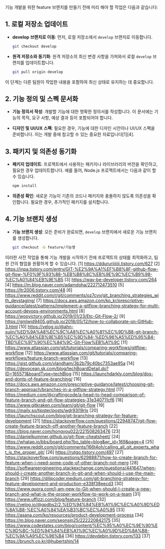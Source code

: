 기능 개발을 위한 feature 브랜치를 만들기 전에 미리 해야 할 작업은 다음과 같습니다:

## 1. **로컬 저장소 업데이트**

- **develop 브랜치로 이동**: 먼저, 로컬 저장소에서 `develop` 브랜치로 이동합니다.
  ```bash
  git checkout develop
  ```

- **원격 저장소와 동기화**: 원격 저장소의 최신 변경 사항을 가져와서 로컬 `develop` 브랜치를 업데이트합니다.
  ```bash
  git pull origin develop
  ```

이 단계는 다른 팀원이 작업한 내용을 포함하여 최신 상태로 유지하는 데 중요합니다.

## 2. **기능 정의 및 스펙 문서화**

- **기능 정의서 작성**: 개발할 기능에 대한 명확한 정의서를 작성합니다. 이 문서에는 기능의 목적, 요구 사항, 예상 결과 등이 포함되어야 합니다.

- **디자인 및 UI/UX 스펙**: 필요한 경우, 기능에 대한 디자인 시안이나 UI/UX 스펙을 준비합니다. 이는 개발 중에 참고할 수 있는 중요한 자료입니다[1][4].

## 3. **패키지 및 의존성 동기화**

- **패키지 업데이트**: 프로젝트에서 사용하는 패키지나 라이브러리의 버전을 확인하고, 필요한 경우 업데이트합니다. 예를 들어, Node.js 프로젝트에서는 다음과 같이 할 수 있습니다.
  ```bash
  npm install
  ```

- **의존성 확인**: 새로운 기능이 기존의 코드나 패키지와 충돌하지 않도록 의존성을 확인합니다. 필요한 경우, 추가적인 패키지를 설치합니다.

## 4. **기능 브랜치 생성**

- **기능 브랜치 생성**: 모든 준비가 완료되면, `develop` 브랜치에서 새로운 기능 브랜치를 생성합니다.
  ```bash
  git checkout -b feature/기능명
  ```

이러한 사전 작업을 통해 기능 개발을 시작하기 전에 프로젝트의 상태를 최적화하고, 팀원 간의 협업을 원활하게 할 수 있습니다.
[1] https://ddururiiiiiii.tistory.com/627
[2] https://inpa.tistory.com/entry/GIT-%E2%9A%A1%EF%B8%8F-github-flow-git-flow-%F0%9F%93%88-%EB%B8%8C%EB%9E%9C%EC%B9%98-%EC%A0%84%EB%9E%B5
[3] https://way-be-developer.tistory.com/264
[4] https://m.blog.naver.com/adamdoha/222712473510
[5] https://ltr2006.tistory.com/48
[6] https://www.reddit.com/r/git/comments/oz7cvy/git_branching_strategies_with_devstaging/
[7] https://docs.aws.amazon.com/ko_kr/prescriptive-guidance/latest/patterns/implement-a-gitflow-branching-strategy-for-multi-account-devops-environments.html
[8] https://woovictory.github.io/2019/01/23/Etc-Git-Flow-2/
[9] https://gmlwjd9405.github.io/2018/05/12/how-to-collaborate-on-GitHub-3.html
[10] https://velog.io/@ahn-sujin/%ED%9A%A8%EC%9C%A8%EC%A0%81%EC%9D%B8-git-branch-%EC%A0%84%EB%9E%B5%EC%9D%84-%ED%96%A5%ED%95%B4-TBD%EC%97%90%EC%84%9C-Git-Flow%EB%A1%9C
[11] https://www.atlassian.com/git/tutorials/comparing-workflows/gitflow-workflow
[12] https://www.atlassian.com/git/tutorials/comparing-workflows/feature-branch-workflow
[13] https://gist.github.com/vlandham/3b2b79c40bc7353ae95a
[14] https://devocean.sk.com/blog/techBoardDetail.do?ID=165571&boardType=techBlog
[15] https://launchdarkly.com/blog/dos-and-donts-of-feature-branching/
[16] https://docs.aws.amazon.com/prescriptive-guidance/latest/choosing-git-branch-approach/branches-in-a-gitflow-strategy.html
[17] https://medium.com/@craftingcode/a-head-to-head-comparison-of-feature-branch-and-git-flow-strategies-31e340711cf6
[18] https://www.gitkraken.com/learn/git/git-flow
[19] https://maily.so/tipster/posts/wdr93l19rlx
[20] https://launchscout.com/blog/git-branching-strategy-for-feature-development
[21] https://stackoverflow.com/questions/22948747/git-flow-create-feature-branch-off-another-feature-branch
[22] https://blog.naver.com/hongyou022/221508263476
[23] https://danielkummer.github.io/git-flow-cheatsheet/
[24] https://whatap.io/bbs/board.php?bo_table=blog&wr_id=169&page=4
[25] https://www.reddit.com/r/git/comments/166t4oh/calling_all_git_experts_what_is_the_proper_git/
[26] https://rutgo.tistory.com/497
[27] https://stackoverflow.com/questions/62988871/how-to-create-branch-for-feature-when-i-need-some-code-of-other-branch-not-merg
[28] https://softwareengineering.stackexchange.com/questions/441647/when-should-i-create-another-branch-in-git-and-when-should-i-use-the-main-branch
[29] https://dilipcoder.medium.com/git-branching-strategy-for-feature-development-and-production-e338f38eecd3
[30] https://www.quora.com/I-am-new-to-Git-when-should-I-create-a-new-branch-and-what-is-the-proper-workflow-to-work-on-a-team
[31] https://www.uffizzi.com/blog/feature-branch
[32] https://velog.io/@gpdbs2/2.%ED%94%84%EB%A1%9C%EC%A0%9D%ED%8A%B8-%EC%A0%84%EA%B3%BC%EC%A0%95
[33] https://asana.com/ko/resources/product-development-process
[34] https://m.blog.naver.com/seonsin25/222220842175
[35] https://www.codestates.com/blog/content/%EC%95%A0%EC%9E%90%EC%9D%BC-%ED%94%84%EB%A1%9C%EC%A0%9D%ED%8A%B8-%EC%9A%A9%EC%96%B4
[36] https://devdebin.tistory.com/133
[37] https://brunch.co.kr/@hubertshin/14
